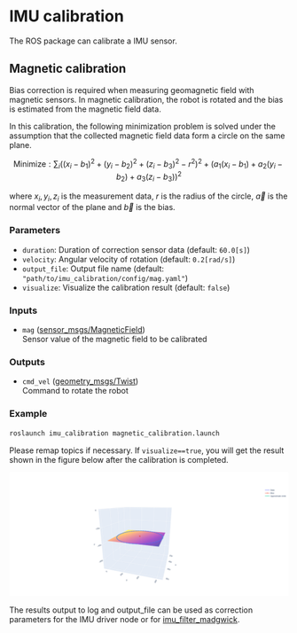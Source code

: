 # IMU calibration

The ROS package can calibrate a IMU sensor.

## Magnetic calibration

Bias correction is required when measuring geomagnetic field with magnetic sensors.
In magnetic calibration, the robot is rotated and the bias is estimated from the magnetic field data.

In this calibration, the following minimization problem is solved under the assumption that the collected magnetic field data form a circle on the same plane.

$$ \text{Minimize}: \sum_i ((x_i-b_1)^2 + (y_i-b_2)^2 + (z_i-b_3)^2 - r^2)^2 + (a_1(x_i-b_1) + a_2(y_i-b_2)+a_3(z_i-b_3))^2 $$

where $x_i,y_i,z_i$ is the measurement data, $r$ is the radius of the circle, $\vec{a}$ is the normal vector of the plane and $\vec{b}$ is the bias.

### Parameters

- `duration`: Duration of correction sensor data (default: `60.0[s]`)
- `velocity`: Angular velocity of rotation (default: `0.2[rad/s]`)
- `output_file`: Output file name (default: `"path/to/imu_calibration/config/mag.yaml"`)
- `visualize`: Visualize the calibration result (default: `false`)

### Inputs

- `mag` ([sensor_msgs/MagneticField](http://docs.ros.org/api/sensor_msgs/html/msg/MagneticField.html))  
    Sensor value of the magnetic field to be calibrated

### Outputs

- `cmd_vel` ([geometry_msgs/Twist](http://docs.ros.org/api/geometry_msgs/html/msg/Twist.html))  
    Command to rotate the robot

### Example

```bash
roslaunch imu_calibration magnetic_calibration.launch
```

Please remap topics if necessary.
If `visualize==true`, you will get the result shown in the figure below after the calibration is completed.

![calibration_result](.readme/magnetic_calibration_result.png)

The results output to log and output_file can be used as correction parameters for the IMU driver node or for [imu_filter_madgwick](http://wiki.ros.org/imu_filter_madgwick).
